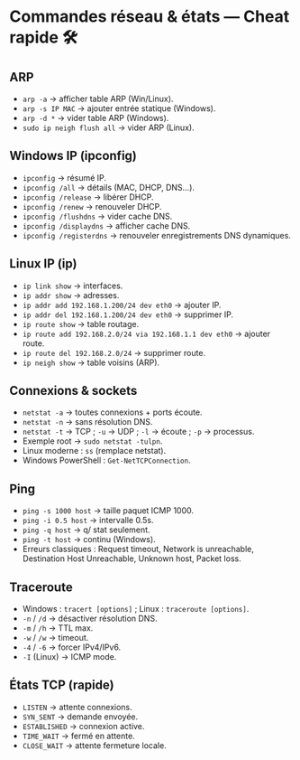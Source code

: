 # Commandes réseau & états — Cheat rapide 🛠️

## ARP
- `arp -a` → afficher table ARP (Win/Linux).
- `arp -s IP MAC` → ajouter entrée statique (Windows).
- `arp -d *` → vider table ARP (Windows).
- `sudo ip neigh flush all` → vider ARP (Linux).

## Windows IP (ipconfig)
- `ipconfig` → résumé IP.
- `ipconfig /all` → détails (MAC, DHCP, DNS...).
- `ipconfig /release` → libérer DHCP.
- `ipconfig /renew` → renouveler DHCP.
- `ipconfig /flushdns` → vider cache DNS.
- `ipconfig /displaydns` → afficher cache DNS.
- `ipconfig /registerdns` → renouveler enregistrements DNS dynamiques.

## Linux IP (ip)
- `ip link show` → interfaces.
- `ip addr show` → adresses.
- `ip addr add 192.168.1.200/24 dev eth0` → ajouter IP.
- `ip addr del 192.168.1.200/24 dev eth0` → supprimer IP.
- `ip route show` → table routage.
- `ip route add 192.168.2.0/24 via 192.168.1.1 dev eth0` → ajouter route.
- `ip route del 192.168.2.0/24` → supprimer route.
- `ip neigh show` → table voisins (ARP).

## Connexions & sockets
- `netstat -a` → toutes connexions + ports écoute.
- `netstat -n` → sans résolution DNS.
- `netstat -t` → TCP ; `-u` → UDP ; `-l` → écoute ; `-p` → processus.
- Exemple root → `sudo netstat -tulpn`.
- Linux moderne : `ss` (remplace netstat).
- Windows PowerShell : `Get-NetTCPConnection`.

## Ping
- `ping -s 1000 host` → taille paquet ICMP 1000.
- `ping -i 0.5 host` → intervalle 0.5s.
- `ping -q host` → q/ stat seulement.
- `ping -t host` → continu (Windows).
- Erreurs classiques : Request timeout, Network is unreachable, Destination Host Unreachable, Unknown host, Packet loss.

## Traceroute
- Windows : `tracert [options]` ; Linux : `traceroute [options]`.
- `-n` / `/d` → désactiver résolution DNS.
- `-m` / `/h` → TTL max.
- `-w` / `/w` → timeout.
- `-4` / `-6` → forcer IPv4/IPv6.
- `-I` (Linux) → ICMP mode.

## États TCP (rapide)
- `LISTEN` → attente connexions.
- `SYN_SENT` → demande envoyée.
- `ESTABLISHED` → connexion active.
- `TIME_WAIT` → fermé en attente.
- `CLOSE_WAIT` → attente fermeture locale.